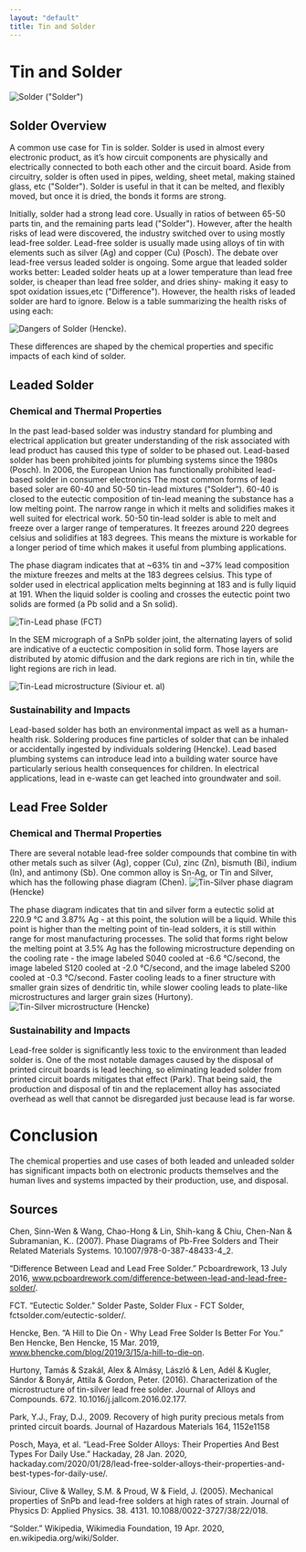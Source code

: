 ```yaml
---
layout: "default"
title: Tin and Solder
---
```

# Tin and Solder
![Solder](images/solder.jpg) ("Solder")
## Solder Overview
A common use case for Tin is solder. Solder is used in almost every electronic product, as it’s how circuit components are physically and electrically connected to both each other and the circuit board. Aside from circuitry, solder is often used in pipes, welding, sheet metal, making stained glass, etc ("Solder"). Solder is useful in that it can be melted, and flexibly moved, but once it is dried, the bonds it forms are strong.

Initially, solder had a strong lead core. Usually in ratios of between 65-50 parts tin, and the remaining parts lead ("Solder"). However, after the health risks of lead were discovered, the industry switched over to using mostly lead-free solder. Lead-free solder is usually made using alloys of tin with elements such as silver (Ag) and copper (Cu) (Posch). The debate over lead-free versus leaded solder is ongoing. Some argue that leaded solder works better: Leaded solder heats up at a lower temperature than lead free solder, is cheaper than lead free solder, and dries shiny- making it easy to spot oxidation issues,etc ("Difference"). However, the health risks of leaded solder are hard to ignore. Below is a table summarizing the health risks of using each:

![Dangers of Solder](images/leadbad.JPG) (Hencke).

These differences are shaped by the chemical properties and specific impacts of each kind of solder.

## Leaded Solder
### Chemical and Thermal Properties
In the past lead-based solder was industry standard  for plumbing and electrical application but greater understanding of the risk associated with lead product has caused this type of solder to be phased out.  Lead-based solder has been prohibited joints for plumbing systems since the 1980s (Posch).  In 2006, the European Union has functionally prohibited lead-based solder in consumer electronics
The most common forms of lead based soler are 60-40 and 50-50 tin-lead mixtures ("Solder"). 60-40 is closed to the eutectic composition of tin-lead meaning the substance has a low melting point.  The narrow range in which it melts and solidifies makes it well suited for electrical work.  50-50 tin-lead solder is able to melt and freeze over a larger range of temperatures.  It freezes around 220 degrees celsius and solidifies at 183 degrees.  This means the mixture is workable for a longer period of time which makes it useful from plumbing applications.

The phase diagram indicates that at ~63% tin and ~37% lead composition the mixture freezes and melts at the 183 degrees celsius.  This type of solder used in electrical application melts beginning at 183 and is fully liquid at 191.  When the liquid solder is cooling and crosses the eutectic point two solids are formed (a Pb solid and a Sn solid).

![Tin-Lead phase](images/phase_snpb.png) (FCT)

In the SEM micrograph of a SnPb solder joint, the alternating layers of solid are indicative of a euctectic composition in solid form. Those layers are distributed by atomic diffusion and the dark regions are rich in tin, while the light regions are rich in lead.  

![Tin-Lead microstructure](images/micgro_tin.png) (Siviour et. al)




### Sustainability and Impacts
Lead-based solder has both an environmental impact as well as a human-health risk.  Soldering produces fine particles of solder that can be inhaled or accidentally ingested by individuals soldering (Hencke).  Lead based plumbing systems can introduce lead into a building water source have particularly serious health consequences for children.  In electrical applications, lead in e-waste can get leached into groundwater and soil.  

## Lead Free Solder
### Chemical and Thermal Properties
There are several notable lead-free solder compounds that combine tin with other metals such as silver (Ag), copper (Cu), zinc (Zn), bismuth (Bi), indium (In), and antimony (Sb). One common alloy is Sn-Ag, or Tin and Silver, which has the following phase diagram (Chen). 
![Tin-Silver phase diagram](images/unleaded-phase-diagram.PNG) (Hencke)

The phase diagram indicates that tin and silver form a eutectic solid at 220.9 °C and 3.87% Ag - at this point, the solution will be a liquid. While this point is higher than the melting point of tin-lead solders, it is still within range for most manufacturing processes. The solid that forms right below the melting point at 3.5% Ag has the following microstructure depending on the cooling rate - the image labeled S040 cooled at -6.6 °C/second, the image labeled S120 cooled at -2.0 °C/second, and the image labeled S200 cooled at -0.3 °C/second. Faster cooling leads to a finer structure with smaller grain sizes of dendritic tin, while slower cooling leads to plate-like microstructures and larger grain sizes (Hurtony).
![Tin-Silver microstructure](images/unleaded-microstructure.PNG) (Hencke)

### Sustainability and Impacts
Lead-free solder is significantly less toxic to the environment than leaded solder is. One of the most notable damages caused by the disposal of printed circuit boards is lead leeching, so eliminating leaded solder from printed circuit boards mitigates that effect (Park). That being said, the production and disposal of tin and the replacement alloy has associated overhead as well that cannot be disregarded just because lead is far worse.

# Conclusion
The chemical properties and use cases of both leaded and unleaded solder has significant impacts both on electronic products themselves and the human lives and systems impacted by their production, use, and disposal.

## Sources 
Chen, Sinn-Wen & Wang, Chao-Hong & Lin, Shih-kang & Chiu, Chen-Nan & Subramanian, K.. (2007). Phase Diagrams of Pb-Free Solders and Their Related Materials Systems. 10.1007/978-0-387-48433-4_2. 

“Difference Between Lead and Lead Free Solder.” Pcboardrework, 13 July 2016, www.pcboardrework.com/difference-between-lead-and-lead-free-solder/.

FCT. “Eutectic Solder.” Solder Paste, Solder Flux - FCT Solder, fctsolder.com/eutectic-solder/.

Hencke, Ben. “A Hill to Die On - Why Lead Free Solder Is Better For You.” Ben Hencke, Ben Hencke, 15 Mar. 2019, www.bhencke.com/blog/2019/3/15/a-hill-to-die-on.

Hurtony, Tamás & Szakál, Alex & Almásy, László & Len, Adél & Kugler, Sándor & Bonyár, Attila & Gordon, Peter. (2016). Characterization of the microstructure of tin-silver lead free solder. Journal of Alloys and Compounds. 672. 10.1016/j.jallcom.2016.02.177.

Park, Y.J., Fray, D.J., 2009. Recovery of high purity precious metals from printed circuit boards. Journal of Hazardous Materials 164, 1152e1158

Posch, Maya, et al. “Lead-Free Solder Alloys: Their Properties And Best Types For Daily Use.” Hackaday, 28 Jan. 2020, hackaday.com/2020/01/28/lead-free-solder-alloys-their-properties-and-best-types-for-daily-use/.

Siviour, Clive & Walley, S.M. & Proud, W & Field, J. (2005). Mechanical properties of SnPb and lead-free solders at high rates of strain. Journal of Physics D: Applied Physics. 38. 4131. 10.1088/0022-3727/38/22/018. 

“Solder.” Wikipedia, Wikimedia Foundation, 19 Apr. 2020, en.wikipedia.org/wiki/Solder.



